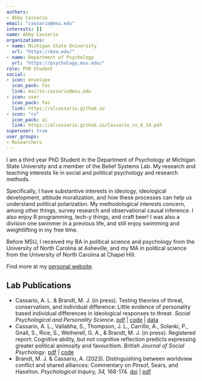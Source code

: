 ```yaml
---
authors:
- Abby Cassario
email: "cassario@msu.edu"
interests: []
name: Abby Cassario
organizations:
- name: Michigan State University
  url: "https://msu.edu/"
- name: Department of Psychology
  url: "https://psychology.msu.edu/"
role: PhD Student
social:
- icon: envelope
  icon_pack: fas
  link: mailto:cassario@msu.edu
- icon: user
  icon_pack: fas
  link: https://alcassario.github.io
- icon: "cv"
  icon_pack: ai
  link: https://alcassario.github.io/Cassario_cv_8_14.pdf 
superuser: true
user_groups:
- Researchers
---
```


I am a third year PhD Student in the Department of Psychology at Michigan State University and a member of the Belief Systems Lab. My research and teaching interests lie in social and political psychology and research methods.

Specifically, I have substantive interests in ideology, ideological development, attitude moralization, and how these processes can help us understand political polarization. My methodological interests concern, among other things, survey research and observational causal inference. I also enjoy R programming, tech-y things, and craft beer! I was also a division one swimmer in a previous life, and still enjoy swimming and weightlifting in my free time.

Before MSU, I received my BA in political science and psychology from the University of North Carolina at Asheville, and my MA in political science from the University of North Carolina at Chapel Hill.

Find more at my [personal website](https://alcassario.github.io).

## Lab Publications

<ul>
<li>
Cassario, A. L. & Brandt, M. J. (in press). Testing theories of threat,
conservatism, and individual difference: Little evidence of personality
based individual differences in ideological responses to threat.
<i>Social Psychological and Personality Science</i>.
<a href="https://osf.io/42tvs">pdf</a> |
<a href="https://osf.io/7x2ge/">code</a> |
<a href="https://osf.io/7x2ge/">data</a>
<li>
Cassario, A. L., Vallabha, S., Thompson, J. L., Carrillo, A., Solanki,
P., Gnall, S., Rice, S., Wetherell, G. A., & Brandt, M. J. (in press).
Registered report: Cognitive ability, but not cognitive reflection
predicts expressing greater political animosity and favouritism.
<i>British Journal of Social Psychology</i>.
<a href="https://osf.io/9k4yw">pdf</a> |
<a href="https://osf.io/t68z4/?view_only=d49d4f006864411a9592b8e76400eed7">code</a>
<li>
Brandt, M. J. & Cassario, A. (2023). Distinguishing between worldview
conflict and shared alliances: Commentary on Pinsof, Sears, and
Haselton. <i>Psychological Inquiry, 34,</i> 168-174.
<a href="https://doi.org/10.1080/1047840X.2023.2274421">doi</a> |
<a href="https://osf.io/5p7rm">pdf</a>
</ul>
